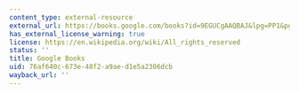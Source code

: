```yaml
---
content_type: external-resource
external_url: https://books.google.com/books?id=9EGUCgAAQBAJ&lpg=PP1&pg=PA196#v=onepage&q&f=false
has_external_license_warning: true
license: https://en.wikipedia.org/wiki/All_rights_reserved
status: ''
title: Google Books
uid: 76af640c-673e-48f2-a9ae-d1e5a2306dcb
wayback_url: ''
---
```

